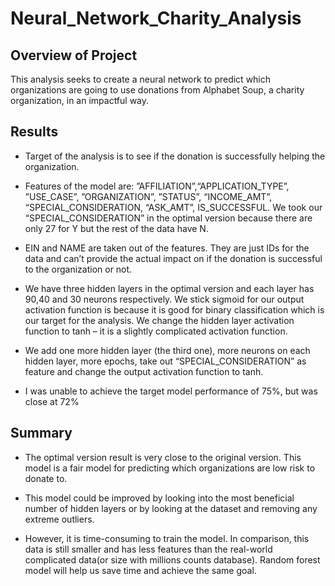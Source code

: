 # Neural_Network_Charity_Analysis


## Overview of Project
This analysis seeks to create a neural network to predict which organizations are going to use donations from Alphabet Soup, a charity organization, in an impactful way.



## Results

* Target of the analysis is to see if the donation is successfully helping the organization. 

* Features of the model are:
       ”AFFILIATION”,“APPLICATION_TYPE”, ”USE_CASE”, ”ORGANIZATION”, 
       ”STATUS”, “INCOME_AMT”, “SPECIAL_CONSIDERATION, “ASK_AMT”, 
       IS_SUCCESSFUL. We took our “SPECIAL_CONSIDERATION” in the optimal 
       version because there are only 27 for Y but the rest of the data 
       have N.

* EIN and NAME are taken out of the features.  They are just IDs for the data and can’t provide the actual impact on if the donation is successful to the organization or not. 

* We have three hidden layers in the optimal version and each layer has 90,40 and 30 neurons respectively. We stick sigmoid for our output activation function is because it is good for binary classification which is our target for the analysis. We change the hidden layer activation function to tanh – it is a slightly complicated activation function.

* We add one more hidden layer (the third one), more neurons on each hidden layer, more epochs, take out “SPECIAL_CONSIDERATION” as feature and change the output activation function to tanh.

*  I was unable to achieve the target model performance of 75%, but was close at 72%



## Summary

* The optimal version result is very close to the original version. This model is a fair model for predicting which organizations are low risk to donate to.

* This model could be improved by looking into the most beneficial number of hidden layers or by looking at the dataset and removing any extreme outliers.

* However, it is time-consuming to train the model. In comparison, this data is still smaller and has less features than the real-world complicated data(or size with millions counts database). Random forest model will help us save time and achieve the same goal.
 
